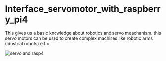 # Interface_servomotor_with_raspberry_pi4
This gives us a basic knowledge about robotics and servo meachanism. this servo motors can be used to create complex machines like robotic arms (idustrial robots) e.t.c


![servo and rasp4](https://github.com/ogonyesolomonoche/Interface_servomotor_with_raspberry_pi4/assets/72144102/29a87a1f-2783-4a5d-8fc6-5b58dd767e8c)
